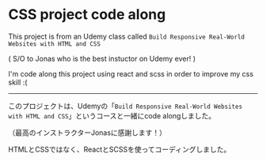 # CSS project code along 

This project is from an Udemy class called `Build Responsive Real-World Websites with HTML and CSS`

( S/O to Jonas who is the best instuctor on Udemy ever! )

I'm code along this project using react and scss in order to improve my css skill :(

---

このプロジェクトは、Udemyの「`Build Responsive Real-World Websites with HTML and CSS`」というコースと一緒にcode alongしました。

（最高のインストラクターJonasに感謝します！）

HTMLとCSSではなく、ReactとSCSSを使ってコーディングしました。
